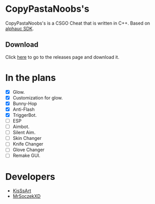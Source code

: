 # CopyPastaNoobs's
CopyPastaNoobs's is a CSGO Cheat that is written in C++. 
Based on [alphauc SDK](https://github.com/alphauc/sdk).

## Download
Click [here](https://github.com/KisSsArt/CPN/releases) to go to the releases page and download it.

# In the plans
  - [x] Glow.
  - [x] Customization for glow.
  - [x] Bunny-Hop
  - [x] Anti-Flash
  - [x] TriggerBot.
  - [ ] ESP
  - [ ] Aimbot.
  - [ ] Silent Aim.
  - [ ] Skin Changer
  - [ ] Knife Changer
  - [ ] Glove Changer
  - [ ] Remake GUI.
  
  # Developers
  - [KisSsArt](https://github.com/KisSsArt)
  - [MrSoczekXD](https://github.com/MrSoczekXD)